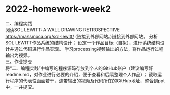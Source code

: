 # 2022-homework-week2
二、编程实践  
阅读SOL LEWITT: A WALL DRAWING RETROSPECTIVE      
https://massmoca.org/sol-lewitt/ (链接到外部网站。)链接到外部网站。 
分析SOL LEWITT作品系统的结构设计； 设定一个作品目标（自拟），进行系统结构设计并通过代码进行作品实现。
学习processing视频输出的方法，将作品运行过程输出为视频。   
三、作业提交  
将“二、编程实践”中编写的程序源码存放到个人的GitHub账户（建议编写好readme.md，对作业进行必要的介绍，便于查看和后续整理个人作品）； 截取运行程序的代表性画面若干，连带输出的视频及代码所在的GitHub地址，整合到ppt中，一并提交。
